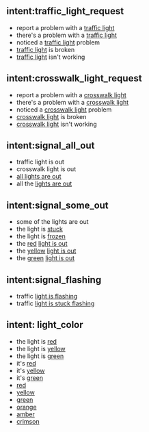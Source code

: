 ## intent:traffic_light_request
- report a problem with a [traffic light](REQUEST_TYPE)
- there's a problem with a [traffic light](REQUEST_TYPE)
- noticed a [traffic light](REQUEST_TYPE) problem
- [traffic light](REQUEST_TYPE) is broken
- [traffic light](REQUEST_TYPE) isn't working

## intent:crosswalk_light_request
- report a problem with a [crosswalk light](REQUEST_TYPE)
- there's a problem with a [crosswalk light](REQUEST_TYPE)
- noticed a [crosswalk light](REQUEST_TYPE) problem
- [crosswalk light](REQUEST_TYPE) is broken
- [crosswalk light](REQUEST_TYPE) isn't working

## intent:signal_all_out
- traffic light is out
- crosswalk light is out
- [all lights are out](REQUEST_DETAIL)
- all the [lights are out](REQUEST_DETAIL)

## intent:signal_some_out
- some of the lights are out
- the light is [stuck](REQUEST_DETAIL)
- the light is [frozen](REQUEST_DETAIL)
- the [red](LIGHT_COLOR) [light is out](REQUEST_DETAIL)
- the [yellow](LIGHT_COLOR) [light is out](REQUEST_DETAIL)
- the [green](LIGHT_COLOR) [light is out](REQUEST_DETAIL)

## intent:signal_flashing
- traffic [light is flashing](REQUEST_DETAIL)
- traffic [light is stuck flashing](REQUEST_DETAIL)

## intent: light_color
- the light is [red](LIGHT_COLOR)
- the light is [yellow](LIGHT_COLOR)
- the light is [green](LIGHT_COLOR)
- it's [red](LIGHT_COLOR)
- it's [yellow](LIGHT_COLOR)
- it's [green](LIGHT_COLOR)
- [red](LIGHT_COLOR)
- [yellow](LIGHT_COLOR)
- [green](LIGHT_COLOR)
- [orange](LIGHT_COLOR)
- [amber](LIGHT_COLOR)
- [crimson](LIGHT_COLOR)